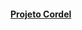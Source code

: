 <h4><a href="https://lauradslopes.github.io/HTML-CSS/desafios/desafio012/index.html#" target="_blank">Projeto Cordel</a></h4>
